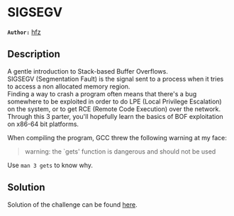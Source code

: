 # SIGSEGV

**`Author:`** [hfz](https://github.com/hfz1337)

## Description

A gentle introduction to Stack-based Buffer Overflows.  
SIGSEGV (Segmentation Fault) is the signal sent to a process when it tries to access a non allocated memory region.  
Finding a way to crash a program often means that there's a bug somewhere to be exploited in order to do LPE (Local Privilege Escalation) on the system, or to get RCE (Remote Code Execution) over the network.  
Through this 3 parter, you'll hopefully learn the basics of BOF exploitation on x86-64 bit platforms.

When compiling the program, GCC threw the following warning at my face:
> warning: the `gets' function is dangerous and should not be used

Use `man 3 gets` to know why.

## Solution

Solution of the challenge can be found [here](solution/).
